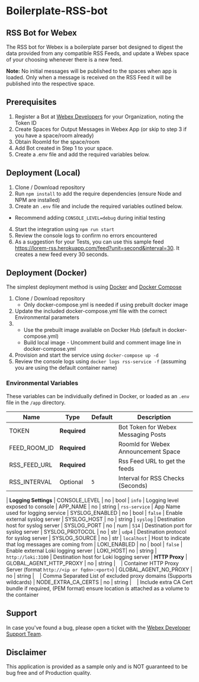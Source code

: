 # Boilerplate-RSS-bot

## RSS Bot for Webex

The RSS bot for Webex is a boilerplate parser bot designed to digest the data provided from any compatible RSS Feeds, and update a Webex space of your choosing whenever there is a new feed.

**Note:** No initial messages will be published to the spaces when app is loaded. Only when a message is received on the RSS Feed it will be published into the respective space.

## Prerequisites

1. Register a Bot at [Webex Developers](https://developer.webex.com/my-apps) for your Organization, noting the Token ID
2. Create Spaces for Output Messages in Webex App (or skip to step 3 if you have a space/room already)
3. Obtain RoomId for the space/room
4. Add Bot created in Step 1 to your space.
5. Create a .env file and add the required variables below.

## Deployment (Local)

1. Clone / Download repository
2. Run `npm install` to add the require dependencies (ensure Node and NPM are installed)
3. Create an `.env` file and include the required variables outlined below.

- Recommend adding `CONSOLE_LEVEL=debug` during initial testing

4. Start the integration using `npm run start`
5. Review the console logs to confirm no errors encountered
6. As a suggestion for your Tests, you can use this sample feed https://lorem-rss.herokuapp.com/feed?unit=second&interval=30. It creates a new feed every 30 seconds.

## Deployment (Docker)

The simplest deployment method is using [Docker](https://docs.docker.com/engine/install/) and [Docker Compose](https://docs.docker.com/compose/install/)

1. Clone / Download repository
   - Only docker-compose.yml is needed if using prebuilt docker image
2. Update the included docker-compose.yml file with the correct Environmental parameters
3. - Use the prebuilt image available on Docker Hub (default in docker-compose.yml)
   - Build local image - Uncomment build and comment image line in docker-compose.yml
4. Provision and start the service using `docker-compose up -d`
5. Review the console logs using `docker logs rss-service -f` (assuming you are using the default container name)

### Environmental Variables

These variables can be individually defined in Docker, or loaded as an `.env` file in the `/app` directory.

| Name         | Type         | Default | Description                         |
| ------------ | ------------ | ------- | ----------------------------------- |
| TOKEN        | **Required** | ` `     | Bot Token for Webex Messaging Posts |
| FEED_ROOM_ID | **Required** | ` `     | RoomId for Webex Announcement Space |
| RSS_FEED_URL | **Required** | ` `     | Rss Feed URL to get the feeds       |
| RSS_INTERVAL | Optional     | `5`     | Interval for RSS Checks (Seconds)   |

| **Logging Settings**
| CONSOLE_LEVEL | no | bool | `info` | Logging level exposed to console
| APP_NAME | no | string | `rss-service` | App Name used for logging service
| SYSLOG_ENABLED | no | bool | `false` | Enable external syslog server
| SYSLOG_HOST | no | string | `syslog` | Destination host for syslog server
| SYSLOG_PORT | no | num | `514` | Destination port for syslog server
| SYSLOG_PROTOCOL | no | str | `udp4` | Destination protocol for syslog server
| SYSLOG_SOURCE | no | str | `localhost` | Host to indicate that log messages are coming from
| LOKI_ENABLED | no | bool | `false` | Enable external Loki logging server
| LOKI_HOST| no | string | `http://loki:3100` | Destination host for Loki logging server
| **HTTP Proxy**
| GLOBAL_AGENT_HTTP_PROXY | no | string | ` ` | Container HTTP Proxy Server (format `http://<ip or fqdn>:<port>`)
| GLOBAL_AGENT_NO_PROXY | no | string | ` ` | Comma Separated List of excluded proxy domains (Supports wildcards)
| NODE_EXTRA_CA_CERTS | no | string | ` ` | Include extra CA Cert bundle if required, (PEM format) ensure location is attached as a volume to the container

## Support

In case you've found a bug, please open a ticket with the [Webex Developer Support Team](https://developer.webex.com/support).

## Disclaimer

This application is provided as a sample only and is NOT guaranteed to be bug free and of Production quality.
